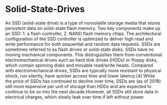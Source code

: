 # Solid-State-Drives

An SSD (solid-state drive) is a type of nonvolatile storage media that stores persistent data on solid-state flash memory. Two key components make up an SSD: 1. a flash controller, 2. NAND flash memory chips. The architectural configuration of the SSD controller is optimized to deliver high read and write performance for both sequential and random data requests. SSDs are sometimes referred to as flash drives or solid-state disks. SSDs have no moving mechanical components. This distinguishes them from conventional electromechanical drives such as hard disk drives (HDDs) or floppy disks, which contain spinning disks and movable read/write heads. Compared with electromechanical drives, SSDs are typically more resistant to physical shock, run silently, have quicker access time and lower latency.[4] While the price of SSDs has continued to decline over time, SSDs are (as of 2018) still more expensive per unit of storage than HDDs and are expected to continue to be so into the next decade.However, all SSDs still store data in electrical charges, which slowly leak over time if left without power.
